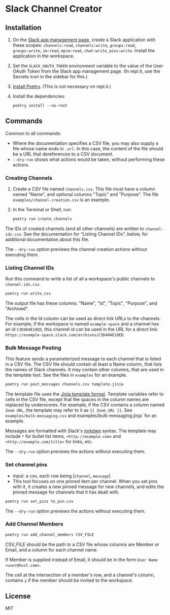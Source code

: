# Slack Channel Creator

## Installation

1. On the [Slack app management page](https://api.slack.com/apps), create a
   Slack application with these scopes: `channels:read`, `channels:write`,
   `groups:read`, `groups:write`, `im:read`, `mpim:read`, `chat:write`, `pins:write`. Install the
   application in the workspace.

2. Set the `SLACK_OAUTH_TOKEN` environment variable to the value of the User
   OAuth Token from the Slack app management page. (In repl.it, use the Secrets
   icon in the sidebar for this.)

3. [Install Poetry](http://python-poetry.org/docs/). (This is not necessary on repl.it.)

4. Install the dependencies:

   `poetry install --no-root`

## Commands

Common to all commands:

- Where the documentation specifies a CSV file, you may also supply a file whose name ends in `.url`. In this case, the content of the file should be a URL that dereferences to a CSV document.
- `--dry-run` shows what actions would be taken, without performing these actions.

### Creating Channels

1. Create a CSV file named `channels.csv`. This file must have a column named "Name", and
   optional columns "Topic" and "Purpose". The file `examples/channel-creation.csv` is an
   example.

2. In the Terminal or Shell, run:

   ```sh
   poetry run create_channels
   ```

The IDs of created channels (and all other channels) are written to
`channel-ids.csv`. See the documentation for “Listing Channel IDs", below, for
additional documentation about this file.

The `--dry-run` option previews the channel creation actions without executing
them.

### Listing Channel IDs

Run this command to write a list of all a workspace's public channels to `channel-ids.csv`.

```sh
poetry run write_csv
```

The output file has these columns: "Name", "Id", "Topic", "Purpose", and "Archived".

The cells in the Id column can be used as direct link URLs to the channels. For
example, if the workspace is named `example-space` and a channel has an id
`C3D404E10ED`, this channel id can be used in the URL for a direct link:
`https://example-space.slack.com/archives/C3D404E10ED`.

### Bulk Message Posting

This feature sends a parameterized message to each channel that is listed in a
CSV file. The CSV file should contain at least a Name column, that lists the
names of Slack channels. It may contain other columns, that are used in the
template text. See the files in `examples` for an example.

```sh
poetry run post_messages channels.csv template.jinja
```

The template file uses the [Jinja template
format](https://jinja.palletsprojects.com/en/3.0.x/templates/). Template
variables refer to cells in the CSV file, except that the spaces in the column
names are replaced by underscores. For example, if the CSV contains a column
named `Zoom URL`, the template may refer to it as `{{ Zoom_URL }}`. See
`examples/bulk-messaging.csv`  and examples/bulk-messaging.jinja` for an example.

Messages are formatted with Slack's [mrkdwn](https://api.slack.com/reference/surfaces/formatting#linking-urls) syntax. The template may include `*` for bullet list items, `<http://example.com>` and `<http://example.com|title>` for links, etc.

The `--dry-run` option previews the actions without executing them.

### Set channel pins

- input: a csv, each row being [`channel`, `message`]
- This tool focuses on *one pinned item* per channel. When you set pins with it, it creates a new pinned message for new channels, and edits the pinned message for channels that it has dealt with.

```sh
poetry run set_pins to_pin.csv
```

The `--dry-run` option previews the actions without executing them.

### Add Channel Members

```sh
poetry run add_channel_members CSV_FILE
```

CSV_FILE should be the path to a CSV file whose columns are Member or Email, and a column for each channel name.

If Member is supplied instead of Email, it should be in the form `User Name <user@host.com>`.

The cell at the intersection of a member's row, and a channel's column, contains `y` if the member should be invited to the workspace.

## License

MIT
